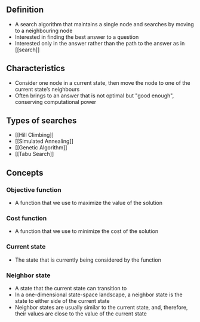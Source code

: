 ## Definition

- A search algorithm that maintains a single node and searches by moving to a neighbouring node
- Interested in finding the best answer to a question
- Interested only in the answer rather than the path to the answer as in [[search]]

## Characteristics

- Consider one node in a current state, then move the node to one of the current state’s neighbours
- Often brings to an answer that is not optimal but "good enough", conserving computational power

## Types of searches

- [[Hill Climbing]]
- [[Simulated Annealing]]
- [[Genetic Algorithm]]
- [[Tabu Search]]

## Concepts

### Objective function

- A function that we use to maximize the value of the solution

### Cost function

- A function that we use to minimize the cost of the solution

### Current state

- The state that is currently being considered by the function

### Neighbor state

- A state that the current state can transition to
- In a one-dimensional state-space landscape, a neighbor state is the state to either side of the current state
- Neighbor states are usually similar to the current state, and, therefore, their values are close to the value of the current state